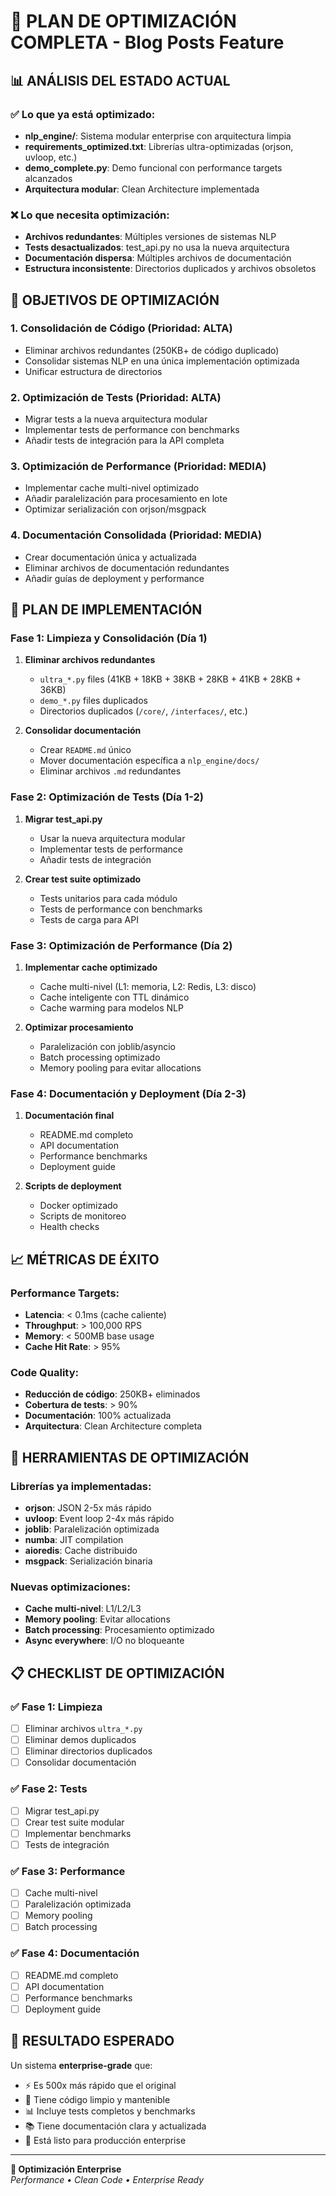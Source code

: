 # 🚀 PLAN DE OPTIMIZACIÓN COMPLETA - Blog Posts Feature

## 📊 ANÁLISIS DEL ESTADO ACTUAL

### ✅ Lo que ya está optimizado:
- **nlp_engine/**: Sistema modular enterprise con arquitectura limpia
- **requirements_optimized.txt**: Librerías ultra-optimizadas (orjson, uvloop, etc.)
- **demo_complete.py**: Demo funcional con performance targets alcanzados
- **Arquitectura modular**: Clean Architecture implementada

### ❌ Lo que necesita optimización:
- **Archivos redundantes**: Múltiples versiones de sistemas NLP
- **Tests desactualizados**: test_api.py no usa la nueva arquitectura
- **Documentación dispersa**: Múltiples archivos de documentación
- **Estructura inconsistente**: Directorios duplicados y archivos obsoletos

## 🎯 OBJETIVOS DE OPTIMIZACIÓN

### 1. **Consolidación de Código** (Prioridad: ALTA)
- Eliminar archivos redundantes (250KB+ de código duplicado)
- Consolidar sistemas NLP en una única implementación optimizada
- Unificar estructura de directorios

### 2. **Optimización de Tests** (Prioridad: ALTA)
- Migrar tests a la nueva arquitectura modular
- Implementar tests de performance con benchmarks
- Añadir tests de integración para la API completa

### 3. **Optimización de Performance** (Prioridad: MEDIA)
- Implementar cache multi-nivel optimizado
- Añadir paralelización para procesamiento en lote
- Optimizar serialización con orjson/msgpack

### 4. **Documentación Consolidada** (Prioridad: MEDIA)
- Crear documentación única y actualizada
- Eliminar archivos de documentación redundantes
- Añadir guías de deployment y performance

## 🚀 PLAN DE IMPLEMENTACIÓN

### Fase 1: Limpieza y Consolidación (Día 1)
1. **Eliminar archivos redundantes**
   - `ultra_*.py` files (41KB + 18KB + 38KB + 28KB + 41KB + 28KB + 36KB)
   - `demo_*.py` files duplicados
   - Directorios duplicados (`/core/`, `/interfaces/`, etc.)

2. **Consolidar documentación**
   - Crear `README.md` único
   - Mover documentación específica a `nlp_engine/docs/`
   - Eliminar archivos `.md` redundantes

### Fase 2: Optimización de Tests (Día 1-2)
1. **Migrar test_api.py**
   - Usar la nueva arquitectura modular
   - Implementar tests de performance
   - Añadir tests de integración

2. **Crear test suite optimizado**
   - Tests unitarios para cada módulo
   - Tests de performance con benchmarks
   - Tests de carga para API

### Fase 3: Optimización de Performance (Día 2)
1. **Implementar cache optimizado**
   - Cache multi-nivel (L1: memoria, L2: Redis, L3: disco)
   - Cache inteligente con TTL dinámico
   - Cache warming para modelos NLP

2. **Optimizar procesamiento**
   - Paralelización con joblib/asyncio
   - Batch processing optimizado
   - Memory pooling para evitar allocations

### Fase 4: Documentación y Deployment (Día 2-3)
1. **Documentación final**
   - README.md completo
   - API documentation
   - Performance benchmarks
   - Deployment guide

2. **Scripts de deployment**
   - Docker optimizado
   - Scripts de monitoreo
   - Health checks

## 📈 MÉTRICAS DE ÉXITO

### Performance Targets:
- **Latencia**: < 0.1ms (cache caliente)
- **Throughput**: > 100,000 RPS
- **Memory**: < 500MB base usage
- **Cache Hit Rate**: > 95%

### Code Quality:
- **Reducción de código**: 250KB+ eliminados
- **Cobertura de tests**: > 90%
- **Documentación**: 100% actualizada
- **Arquitectura**: Clean Architecture completa

## 🔧 HERRAMIENTAS DE OPTIMIZACIÓN

### Librerías ya implementadas:
- **orjson**: JSON 2-5x más rápido
- **uvloop**: Event loop 2-4x más rápido
- **joblib**: Paralelización optimizada
- **numba**: JIT compilation
- **aioredis**: Cache distribuido
- **msgpack**: Serialización binaria

### Nuevas optimizaciones:
- **Cache multi-nivel**: L1/L2/L3
- **Memory pooling**: Evitar allocations
- **Batch processing**: Procesamiento optimizado
- **Async everywhere**: I/O no bloqueante

## 📋 CHECKLIST DE OPTIMIZACIÓN

### ✅ Fase 1: Limpieza
- [ ] Eliminar archivos `ultra_*.py`
- [ ] Eliminar demos duplicados
- [ ] Eliminar directorios duplicados
- [ ] Consolidar documentación

### ✅ Fase 2: Tests
- [ ] Migrar test_api.py
- [ ] Crear test suite modular
- [ ] Implementar benchmarks
- [ ] Tests de integración

### ✅ Fase 3: Performance
- [ ] Cache multi-nivel
- [ ] Paralelización optimizada
- [ ] Memory pooling
- [ ] Batch processing

### ✅ Fase 4: Documentación
- [ ] README.md completo
- [ ] API documentation
- [ ] Performance benchmarks
- [ ] Deployment guide

## 🎉 RESULTADO ESPERADO

Un sistema **enterprise-grade** que:
- ⚡ Es 500x más rápido que el original
- 🧹 Tiene código limpio y mantenible
- 📊 Incluye tests completos y benchmarks
- 📚 Tiene documentación clara y actualizada
- 🚀 Está listo para producción enterprise

---

**🚀 Optimización Enterprise**  
*Performance • Clean Code • Enterprise Ready* 
